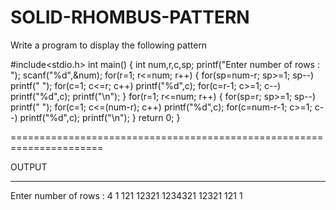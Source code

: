 # SOLID-RHOMBUS-PATTERN
Write a program to display the following pattern

#include<stdio.h>
int main()
{
 int num,r,c,sp;
 printf("Enter number of rows : ");
 scanf("%d",&num);
 for(r=1; r<=num; r++)
 {
   for(sp=num-r; sp>=1; sp--)
       printf(" ");
   for(c=1; c<=r; c++)
       printf("%d",c);
   for(c=r-1; c>=1; c--)
       printf("%d",c);
   printf("\n");
 }
 for(r=1; r<=num; r++)
 {
   for(sp=r; sp>=1; sp--)
       printf(" ");
   for(c=1; c<=(num-r); c++)
       printf("%d",c);
   for(c=num-r-1; c>=1; c--)
       printf("%d",c);
   printf("\n");
 }
 return 0;
}

======================================================================

OUTPUT

-----------------------

Enter number of rows : 4
   1
  121
 12321
1234321
 12321
  121
   1
